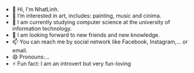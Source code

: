 - 👋 Hi, I'm NhatLinh.
- 👀 I’m interested in art, includes: painting, music and cinima.
- 🌱 I am currently studying computer science at the university of information technology.
- 💞️ I am looking forward to new friends and new knowledge.
- 📫 You can reach me by social network like Facebook, Instagram,... or email.
- 😄 Pronouns:...
- ⚡ Fun fact: I am an introvert but very fun-loving
<!---
nhat-linhhh/nhat-linhhh is a ✨ special ✨ repository because its `README.md` (this file) appears on your GitHub profile.
You can click the Preview link to take a look at your changes.
--->

